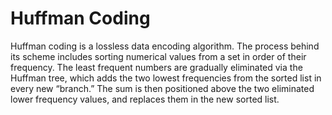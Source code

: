 # Huffman Coding 

Huffman coding is a lossless data encoding algorithm. The process behind its scheme includes sorting numerical values from a set in order of their frequency. The least frequent numbers are gradually eliminated via the Huffman tree, which adds the two lowest frequencies from the sorted list in every new “branch.” The sum is then positioned above the two eliminated lower frequency values, and replaces them in the new sorted list.
